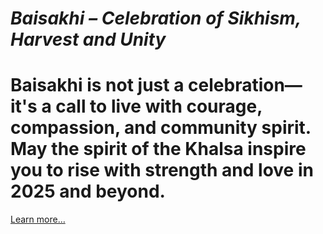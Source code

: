 # *Baisakhi – Celebration of Sikhism, Harvest and Unity*

# Baisakhi is not just a celebration—it's a call to live with courage, compassion, and community spirit. May the spirit of the Khalsa inspire you to rise with strength and love in 2025 and beyond. 

[Learn more…](https://spiritualkhazaana.com/web-stories/baisakhi-celebration-of-sikhism-haravest-and-unity/)
